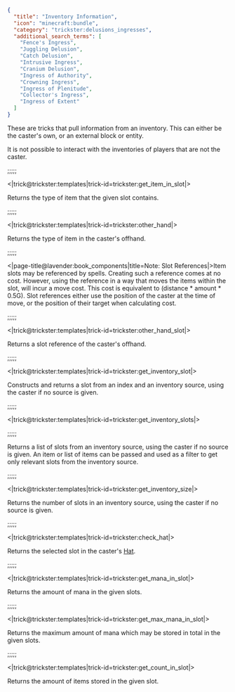 ```json
{
  "title": "Inventory Information",
  "icon": "minecraft:bundle",
  "category": "trickster:delusions_ingresses",
  "additional_search_terms": [
    "Fence's Ingress",
    "Juggling Delusion",
    "Catch Delusion",
    "Intrusive Ingress",
    "Cranium Delusion",
    "Ingress of Authority",
    "Crowning Ingress",
    "Ingress of Plenitude",
    "Collector's Ingress",
    "Ingress of Extent"
  ]
}
```

These are tricks that pull information from an inventory.
This can either be the caster's own, or an external block or entity.


It is not possible to interact with the inventories of players that are not the caster.

;;;;;

<|trick@trickster:templates|trick-id=trickster:get_item_in_slot|>

Returns the type of item that the given slot contains.

;;;;;

<|trick@trickster:templates|trick-id=trickster:other_hand|>

Returns the type of item in the caster's offhand.

;;;;;

<|page-title@lavender:book_components|title=Note: Slot References|>Item slots may be referenced by spells.
Creating such a reference comes at no cost. However, using the reference in a way that moves the items within the slot, will incur a move cost.
This cost is equivalent to (distance * amount * 0.5G). 
Slot references either use the position of the caster at the time of move, or the position of their target when calculating cost.

;;;;;

<|trick@trickster:templates|trick-id=trickster:other_hand_slot|>

Returns a slot reference of the caster's offhand.

;;;;;

<|trick@trickster:templates|trick-id=trickster:get_inventory_slot|>

Constructs and returns a slot from an index and an inventory source, using the caster if no source is given.

;;;;;

<|trick@trickster:templates|trick-id=trickster:get_inventory_slots|>

;;;;;

Returns a list of slots from an inventory source, using the caster if no source is given. An item or list of items can be passed and used as a filter to get only relevant slots from the inventory source.

;;;;;

<|trick@trickster:templates|trick-id=trickster:get_inventory_size|>

Returns the number of slots in an inventory source, using the caster if no source is given.

;;;;;

<|trick@trickster:templates|trick-id=trickster:check_hat|>

Returns the selected slot in the caster's [Hat](^trickster:items/top_hat).

;;;;;

<|trick@trickster:templates|trick-id=trickster:get_mana_in_slot|>

Returns the amount of mana in the given slots.

;;;;;

<|trick@trickster:templates|trick-id=trickster:get_max_mana_in_slot|>

Returns the maximum amount of mana which may be stored in total in the given slots.

;;;;;

<|trick@trickster:templates|trick-id=trickster:get_count_in_slot|>

Returns the amount of items stored in the given slot.
